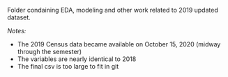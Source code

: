Folder condaining EDA, modeling and other work related to 2019 updated dataset.

*Notes:*
- The 2019 Census data became available on October 15, 2020 (midway through the semester)
- The variables are nearly identical to 2018
- The final csv is too large to fit in git
